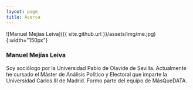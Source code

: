 ```yaml
---
layout: page
title: Acerca
---
```


![Manuel Mejías Leiva]({{ site.github.url }}/assets/img/me.jpg){:width="150px"}

### Manuel Mejías Leiva

Soy sociólogo por la Universidad Pablo de Olavide de Sevilla. Actualmente he cursado el Máster de Análisis Político y Electoral que imparte la Universidad Carlos III de Madrid. Formo parte del equipo de MásQueDATA.
 
